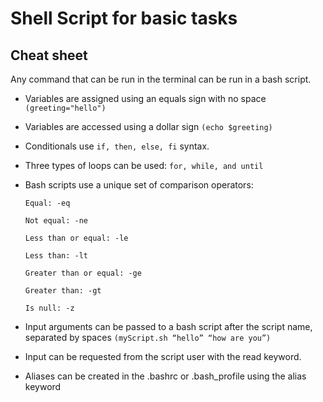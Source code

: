 # Shell Script for basic tasks

## Cheat sheet

Any command that can be run in the terminal can be run in a bash script.

- Variables are assigned using an equals sign with no space `(greeting="hello")`

- Variables are accessed using a dollar sign `(echo $greeting)`

- Conditionals use `if, then, else, fi` syntax.

- Three types of loops can be used: `for, while, and until`

- Bash scripts use a unique set of comparison operators:

    `Equal: -eq`

    `Not equal: -ne`

    `Less than or equal: -le`

    `Less than: -lt`

    `Greater than or equal: -ge`

    `Greater than: -gt`

    `Is null: -z`

- Input arguments can be passed to a bash script after the script name, separated by spaces `(myScript.sh “hello” “how are you”)`

- Input can be requested from the script user with the read keyword.

- Aliases can be created in the .bashrc or .bash_profile using the alias keyword
